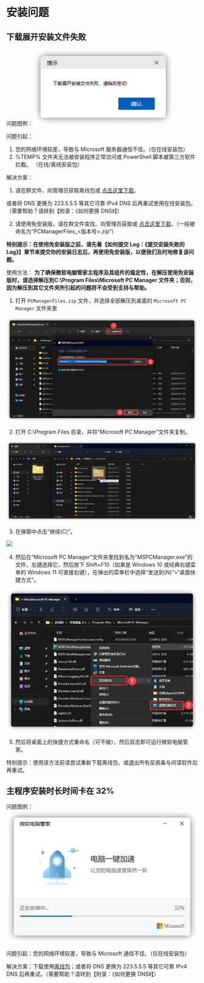 # 安装问题

## 下载展开安装文件失败

问题图例：![](assets\installation_process\download_error\download_and_unpack_error.png)

问题引起：

1. 您的网络环境较差，导致与 Microsoft 服务器通信不佳。（仅在线安装包）
2. %TEMP% 文件夹无法被安装程序正常访问或 PowerShell 脚本被第三方软件拦截。	（在线/离线安装包）

解决方案：
1. 请在群文件、向管理员获取离线包或 [点击这里下载](https://aka.ms/PCManagerOFL30101)。

或者将 DNS 更换为 223.5.5.5 等其它可靠 IPv4 DNS 后再重试使用在线安装包。（需要帮助？请转到【附录：《如何更换 DNS》】）

2. 请使用免安装版，请在群文件查找、向管理员获取或 [点击这里下载](https://aka.ms/WMOnlineZip10000_1.2.9.3)。（一般被命名为“PCManagerFiles_<版本号>.zip”）

**特别提示：在使用免安装版之前，请先看【如何提交 Log：《提交安装失败的 Log》】章节来提交你的安装日志后，再使用免安装版，以便我们及时地修复该问题。**

使用方法：
**为了确保微软电脑管家主程序及其组件的稳定性，在解压使用免安装版时，请选择解压到C:\Program Files\Microsoft PC Manager 文件夹；否则，因为解压到其它文件夹所引起的问题将不会受到支持与帮助。**

1. 打开 <code>PCManagerFiles.zip</code> 文件，并选择全部解压到桌面的 <code>Microsoft PC Manager</code> 文件夹里

![](assets\installation_process\download_error\exact_files.png)

2. 打开 C:\Program Files 目录，并将“Microsoft PC Manager”文件夹复制。

![](assets\installation_process\download_error\moving_folders.png)

3. 在弹窗中点击“继续(C)”。

![](assets\installation_process\download_error\continue_moving.png)

4. 然后在“Microsoft PC Manager”文件夹里找到名为“MSPCManager.exe”的文件，左键选择它，然后按下 Shift+F10（如果是 Windows 10 或经典右键菜单的 Windows 11 可直接右键），在弹出的菜单栏中选择“发送到(N)”>“桌面快捷方式”。

![](assets\installation_process\download_error\create_shortcut.png)

5. 然后将桌面上的快捷方式重命名（可不做），然后双击即可运行微软电脑管家。

特别提示：使用该方法前请尝试重新下载离线包，或退出所有反病毒与间谍软件后再重试。

## 主程序安装时长时间卡在 32%
问题图例：![](assets\installation_process\32_percent.png)

问题引起：您的网络环境较差，导致与 Microsoft 通信不佳。（仅在线安装包）

解决方案：下载使用[离线包](https://aka.ms/PCManagerOFL30101)；或者将 DNS 更换为 223.5.5.5 等其它可靠 IPv4 DNS 后再重试。（需要帮助？请转到【附录：《如何更换 DNS》】）
